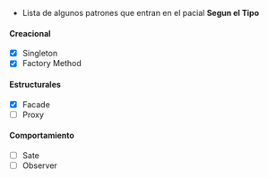 - Lista de algunos patrones que entran en el pacial **Segun el Tipo**

#### Creacional
- [x] Singleton
- [x] Factory Method

#### Estructurales
- [x] Facade
- [ ] Proxy

#### Comportamiento
- [ ] Sate
- [ ] Observer
